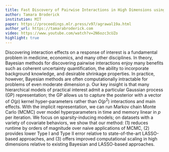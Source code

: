 ```yaml
---
title: Fast Discovery of Pairwise Interactions in High Dimensions using Gaussian Processes
author: Tamara Broderick
institution: MIT
paper: https://proceedings.mlr.press/v97/agrawal19a.html
author_url: https://tamarabroderick.com
video: https://www.youtube.com/watch?v=2N6ozc3cUZo
highlight: true
---
```


Discovering interaction effects on a response of interest is
a fundamental problem in medicine, economics, and many
other disciplines. In theory, Bayesian methods for
discovering pairwise interactions enjoy many benefits such as coherent
uncertainty quantification, the ability to incorporate background
knowledge, and desirable shrinkage properties. In practice, however,
Bayesian methods are often computationally intractable for problems
of even moderate dimension p. Our key insight is that many
hierarchical models of practical interest admit a particular Gaussian
process (GP) representation; the GP allows us to capture the posterior
with a vector of $O(p)$ kernel hyper-parameters rather than $O(p^2)$
interactions and main effects. With the implicit representation, we
can run Markov chain Monte Carlo (MCMC) over model hyperparameters in
time and memory linear in $p$ per iteration. We focus on
sparsity-inducing models; on datasets with a variety of
covariate behaviors, we show that our method: (1) reduces runtime by orders of
magnitude over naive applications of MCMC, (2) provides lower Type I
and Type II error relative to state-of-the-art LASSO-based approaches,
and (3) offers improved computational scaling in high dimensions
relative to existing Bayesian and LASSO-based approaches.

